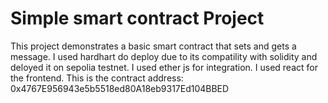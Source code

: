 # Simple smart contract Project

This project demonstrates a basic smart contract that sets and gets a message. 
I used hardhart do deploy due to its compatility with solidity and deloyed it on sepolia testnet.
I used ether js for integration. 
I used react for the frontend.
This is the contract address: 0x4767E956943e5b5518ed80A18eb9317Ed104BBED

